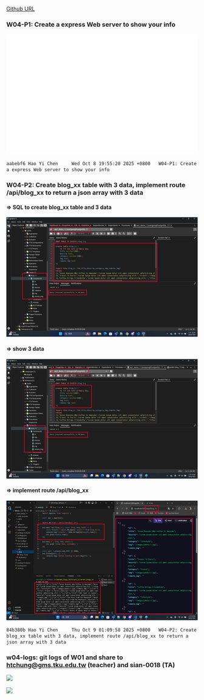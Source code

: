 [Github URL](https://github.com/213410011/1141-2N-demo-yihaochen-11)

### W04-P1: Create a express Web server to show your info
 
![](w04-p1.png)
 
```
aabebf6 Hao Yi Chen     Wed Oct 8 19:55:20 2025 +0800   W04-P1: Create a express Web server to show your info
```

### W04-P2: Create blog_xx table with 3 data, implement route /api/blog_xx to return a json array with 3 data
 
#### => SQL to create blog_xx table and 3 data
 
![](w04-p2-1.png)
 
#### => show 3 data
 
![](w04-p2-2.png)
 
#### => implement route /api/blog_xx
 
![](w04-p2-3.png)
 
```
84b380b Hao Yi Chen     Thu Oct 9 01:09:58 2025 +0800   W04-P2: Create blog_xx table with 3 data, implement route /api/blog_xx to return a json array with 3 data
```

### w04-logs: git logs of W01 and share to htchung@gms.tku.edu.tw (teacher) and sian-0018 (TA)

![](w04-log.png)

![](w04-share.png)

